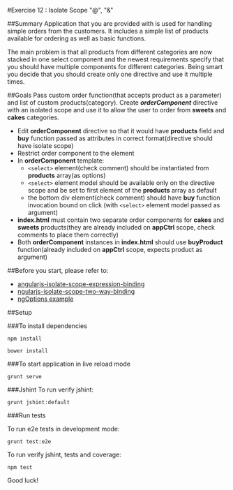 #Exercise 12 : Isolate Scope "@", "&"

##Summary
Application that you are provided with is used for handling simple orders from the customers. It includes a simple list of products available for ordering
as well as basic functions. 

The main problem is that all products from different categories are now stacked in one select component and the newest requirements
specify that you should have multiple components for different categories. Being smart you decide that you should create only one directive
and use it multiple times. 


##Goals
Pass custom order function(that accepts product as a parameter) and list of custom products(category).
Create ***orderComponent*** directive with an isolated scope and use it to allow the user to order from **sweets** and **cakes** categories.

* Edit **orderComponent** directive so that it would have **products** field and **buy** function passed as attributes in correct 
format(directive should have isolate scope)
* Restrict order component to the element
* In **orderComponent** template:
    * ```<select>``` element(check comment) should be instantiated from **products** array(as options)
    * ```<select>``` element model should be available only on the directive scope and be set to first element of the **products** array as default
    * the bottom div element(check comment) should have **buy** function invocation bound on click (with ```<select>``` element model passed as argument)
* **index.html** must contain two separate order components for **cakes** and **sweets** products(they are already included on **appCtrl** scope, 
check comments to place them correctly)
* Both **orderComponent** instances in **index.html** should use **buyProduct** function(already included on **appCtrl** scope, expects product as argument)

##Before you start, please refer to:
* [angularjs-isolate-scope-expression-binding](https://egghead.io/lessons/angularjs-isolate-scope-expression-binding)
* [ngularjs-isolate-scope-two-way-binding](https://egghead.io/lessons/angularjs-isolate-scope-two-way-binding)
* [ngOptions example](https://docs.angularjs.org/api/ng/directive/ngOptions/#example)

##Setup
 
###To install dependencies

```
npm install
```

```
bower install
```

###To start application in live reload mode

    grunt serve
    
###Jshint
To run verify jshint:
    
    grunt jshint:default

###Run tests

To run e2e tests in development mode:

    grunt test:e2e

To run verify jshint, tests and coverage:

    npm test


Good luck!
